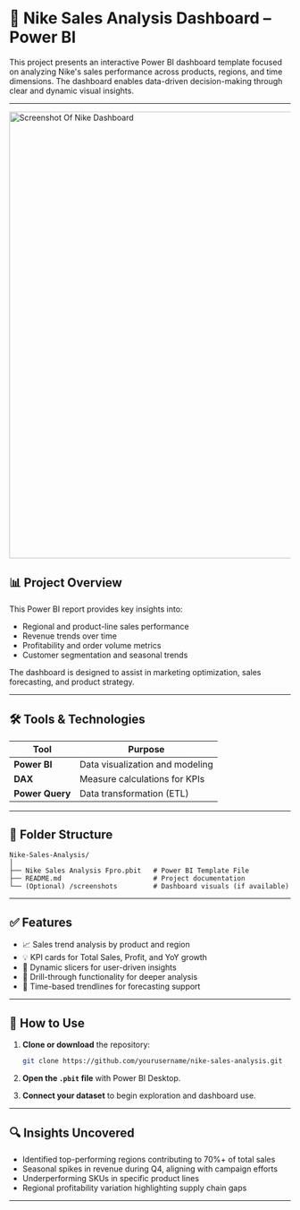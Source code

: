 # 👟 Nike Sales Analysis Dashboard – Power BI

This project presents an interactive Power BI dashboard template focused on analyzing Nike's sales performance across products, regions, and time dimensions. The dashboard enables data-driven decision-making through clear and dynamic visual insights.

---
<img width="1427" height="798" alt="Screenshot Of Nike Dashboard" src="https://github.com/user-attachments/assets/47de30f8-8a1c-4b30-98ec-22b825684ff6" />

## 📊 Project Overview

This Power BI report provides key insights into:

- Regional and product-line sales performance
- Revenue trends over time
- Profitability and order volume metrics
- Customer segmentation and seasonal trends

The dashboard is designed to assist in marketing optimization, sales forecasting, and product strategy.

---

## 🛠️ Tools & Technologies

| Tool        | Purpose                           |
|-------------|-----------------------------------|
| **Power BI**| Data visualization and modeling   |
| **DAX**     | Measure calculations for KPIs     |
| **Power Query** | Data transformation (ETL)     |

---

## 📂 Folder Structure

```
Nike-Sales-Analysis/
│
├── Nike Sales Analysis Fpro.pbit   # Power BI Template File
├── README.md                       # Project documentation
└── (Optional) /screenshots         # Dashboard visuals (if available)
```

---

## ✅ Features

- 📈 Sales trend analysis by product and region
- 💡 KPI cards for Total Sales, Profit, and YoY growth
- 🧩 Dynamic slicers for user-driven insights
- 🔎 Drill-through functionality for deeper analysis
- 📅 Time-based trendlines for forecasting support

---

## 📌 How to Use

1. **Clone or download** the repository:
   ```bash
   git clone https://github.com/yourusername/nike-sales-analysis.git
   ```

2. **Open the `.pbit` file** with Power BI Desktop.

3. **Connect your dataset** to begin exploration and dashboard use.

---

## 🔍 Insights Uncovered

- Identified top-performing regions contributing to 70%+ of total sales
- Seasonal spikes in revenue during Q4, aligning with campaign efforts
- Underperforming SKUs in specific product lines
- Regional profitability variation highlighting supply chain gaps

---
